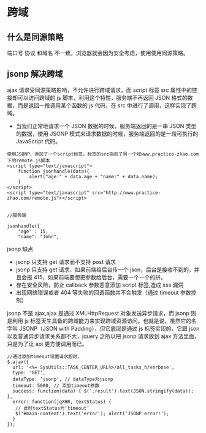 # 跨域

## 什么是同源策略

端口号 协议 和域名 不一致，浏览器就会因为安全考虑，使用使用同源策略。

## jsonp 解决跨域

ajax 请求受同源策略影响，不允许进行跨域请求，而 script 标签 src 属性中的链接却可以访问跨域的 js 脚本，利用这个特性，服务端不再返回 JSON 格式的数据，而是返回一段调用某个函数的 js 代码，在 src 中进行了调用，这样实现了跨域。

- 当我们正常地请求一个 JSON 数据的时候，服务端返回的是一串 JSON 类型的数据，使用 JSONP 模式来请求数据的时候，服务端返回的是一段可执行的 JavaScript 代码。

```
使用JSONP，添加了一个script标签，标签的src指向了另一个域www.practice-zhao.com下的remote.js脚本
<script type="text/javascript">
    function jsonhandle(data){
        alert("age:" + data.age + "name:" + data.name);
    }
</script>
<script type="text/javascript" src="http://www.practice-zhao.com/remote.js"></script>


//服务端

jsonhandle({
    "age" : 15,
    "name": "John",

```

jsonp 缺点

- jsonp 只支持 get 请求而不支持 post 请求
- jsonp 只支持 get 请求，如果前端给后台传一个 json，后台是接收不到的，并且会报 415，如果前端要想把参数给后台，需要一个一个的拼。
- 存在安全风险，防止 callback 参数恶意添加 script 标签,造成 xss 漏洞
- 出现网络错误或者 404 等失败的回调函数并不会触发（通过 timeout 参数控制）

jsonp 不是 ajax,ajax 是通过 XMLHttpRequest 对象发送异步请求，而 jsonp 则是利用 js 标签天生具备的跨域能力来实现跨域资源访问。也就是说，虽然它的名字叫 JSONP（JSON with Padding），但它底层是通过 js 标签实现的，它跟 json 以及普通异步请求关系都不大，jquery 之所以把 jsonp 请求放到 ajax 方法里面，只是为了让 api 更方便调用而已。

```
//通过添加timeout设置请求超时，
$.ajax({
  url: '<%= SysUtils::TASK_CENTER_URL%>/all_tasks_h/verbose',
  type: 'GET',
  dataType: 'jsonp', // dataType为jsonp
  timeout: 5000, // 添加timeout参数
  success: function(data) { $('.result').text(JSON.stringify(data)); },
  error: function(jqXHR, textStatus) {
   // 此时textStatus为‘timeout’
   $('#main-content').text('error'); alert('JSONP error!');
  }
});


```
